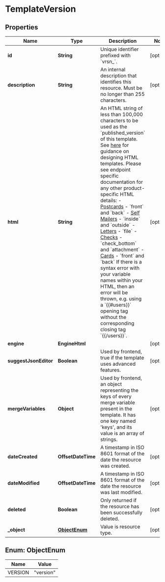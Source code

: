 

# TemplateVersion


## Properties

Name | Type | Description | Notes
------------ | ------------- | ------------- | -------------
**id** | **String** | Unique identifier prefixed with &#x60;vrsn_&#x60;. |  [optional]
**description** | **String** | An internal description that identifies this resource. Must be no longer than 255 characters.  |  [optional]
**html** | **String** | An HTML string of less than 100,000 characters to be used as the &#x60;published_version&#x60; of this template. See [here](#section/HTML-Examples) for guidance on designing HTML templates. Please see endpoint specific documentation for any other product-specific HTML details: - [Postcards](#operation/postcard_create) - &#x60;front&#x60; and &#x60;back&#x60; - [Self Mailers](#operation/self_mailer_create) - &#x60;inside&#x60; and &#x60;outside&#x60; - [Letters](#operation/letter_create) - &#x60;file&#x60; - [Checks](#operation/check_create) - &#x60;check_bottom&#x60; and &#x60;attachment&#x60; - [Cards](#operation/card_create) - &#x60;front&#x60; and &#x60;back&#x60;  If there is a syntax error with your variable names within your HTML, then an error will be thrown, e.g. using a &#x60;{{#users}}&#x60; opening tag without the corresponding closing tag &#x60;{{/users}}&#x60;.  |  [optional]
**engine** | **EngineHtml** |  |  [optional]
**suggestJsonEditor** | **Boolean** | Used by frontend, true if the template uses advanced features.  |  [optional]
**mergeVariables** | **Object** | Used by frontend, an object representing the keys of every merge variable present in the template. It has one key named &#39;keys&#39;, and its value is an array of strings.  |  [optional]
**dateCreated** | **OffsetDateTime** | A timestamp in ISO 8601 format of the date the resource was created. |  [optional]
**dateModified** | **OffsetDateTime** | A timestamp in ISO 8601 format of the date the resource was last modified. |  [optional]
**deleted** | **Boolean** | Only returned if the resource has been successfully deleted. |  [optional]
**_object** | [**ObjectEnum**](#ObjectEnum) | Value is resource type. |  [optional]



## Enum: ObjectEnum

Name | Value
---- | -----
VERSION | &quot;version&quot;




